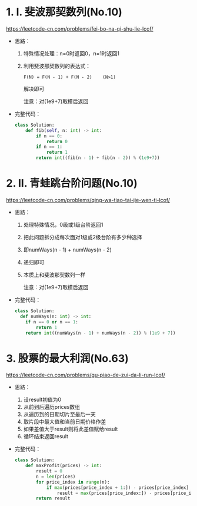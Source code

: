 # 1. I. 斐波那契数列(No.10)

https://leetcode-cn.com/problems/fei-bo-na-qi-shu-lie-lcof/

- 思路：

  1. 特殊情况处理：n=0时返回0，n=1时返回1

  2. 利用斐波那契数列的表达式：

     `F(N) = F(N - 1) + F(N - 2)	(N>1)`

     解决即可

     注意：对(1e9+7)取模后返回

- 完整代码：

  ```python
  class Solution:
      def fib(self, n: int) -> int:
          if n == 0:
              return 0
          if n == 1:
              return 1
          return int((fib(n - 1) + fib(n - 2)) % (1e9+7))
  ```

# 2. II. 青蛙跳台阶问题(No.10)

https://leetcode-cn.com/problems/qing-wa-tiao-tai-jie-wen-ti-lcof/

- 思路：

  1. 处理特殊情况，0级或1级台阶返回1

  2. 把此问题拆分成每次面对1级或2级台阶有多少种选择

  3. 即numWays(n - 1) + numWays(n - 2)

  4. 递归即可

  5. 本质上和斐波那契数列一样

     注意：对(1e9+7)取模后返回

- 完整代码：

  ```python
  class Solution:
    def numWays(n: int) -> int:
      if n == 0 or n == 1:
          return 1
      return int((numWays(n - 1) + numWays(n - 2)) % (1e9 + 7))
  ```

# 3. 股票的最大利润(No.63)

https://leetcode-cn.com/problems/gu-piao-de-zui-da-li-run-lcof/

- 思路：

  1. 设result初值为0
  2. 从前到后遍历prices数组
  3. 从遍历到的日期切片至最后一天
  4. 取片段中最大值和当前日期价格作差
  5. 如果差值大于result则将此差值赋给result
  6. 循环结束返回result

- 完整代码：

  ```python
  class Solution:
      def maxProfit(prices) -> int:
          result = 0
          n = len(prices)
          for price_index in range(n):
              if max(prices[price_index + 1:]) - prices[price_index] > result:
                  result = max(prices[price_index:]) - prices[price_index]
          return result
  ```

  